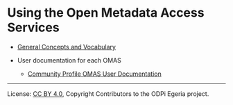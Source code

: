 <!-- SPDX-License-Identifier: CC-BY-4.0 -->
<!-- Copyright Contributors to the ODPi Egeria project. -->

# Using the Open Metadata Access Services

* [General Concepts and Vocabulary](../concepts)

* User documentation for each OMAS
  * [Community Profile OMAS User Documentation](../../community-profile/docs/user)



----
License: [CC BY 4.0](https://creativecommons.org/licenses/by/4.0/),
Copyright Contributors to the ODPi Egeria project.
